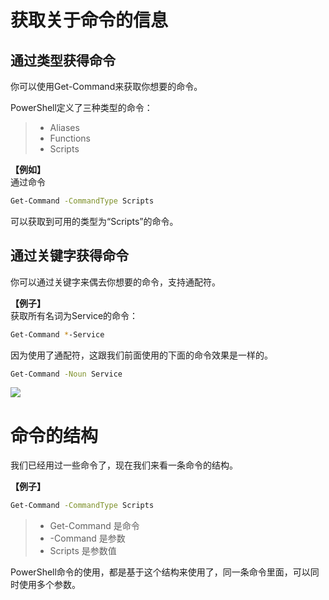 
# 获取关于命令的信息

## 通过类型获得命令

你可以使用Get-Command来获取你想要的命令。

PowerShell定义了三种类型的命令：
> * Aliases
> * Functions
> * Scripts

**【例如】**  
通过命令
```bash
Get-Command -CommandType Scripts
```
可以获取到可用的类型为“Scripts”的命令。

## 通过关键字获得命令

你可以通过关键字来偶去你想要的命令，支持通配符。

**【例子】**  
获取所有名词为Service的命令：
```bash
Get-Command *-Service
```
因为使用了通配符，这跟我们前面使用的下面的命令效果是一样的。
```bash
Get-Command -Noun Service
```
![](images/get_command_service.jpg)

# 命令的结构

我们已经用过一些命令了，现在我们来看一条命令的结构。

**【例子】**

```bash
Get-Command -CommandType Scripts
```

> * Get-Command 是命令
> * -Command 是参数
> * Scripts 是参数值

PowerShell命令的使用，都是基于这个结构来使用了，同一条命令里面，可以同时使用多个参数。

